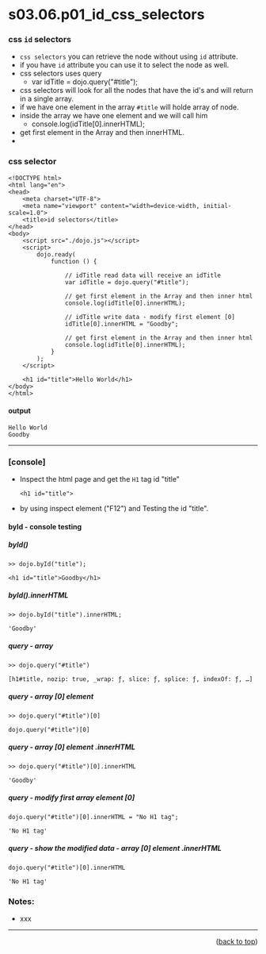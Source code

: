 <a name="topage"></a>

# s03.06.p01_id_css_selectors

### css `id` selectors

* `css selectors` you can retrieve the node without using `id` attribute.
* if you have `id` attribute you can use it to select the node as well.
* css selectors uses query
    * var idTitle = dojo.query("#title");
* css selectors will look for all the nodes that have the id's and will return in a single array.
* if we have one element in the array `#title` will holde array of node.
* inside the array we have one element and we will call him
    *  console.log(idTitle[0].innerHTML);
* get first element in the Array and then innerHTML.
* 

### css selector
```
<!DOCTYPE html>
<html lang="en">
<head>
    <meta charset="UTF-8">
    <meta name="viewport" content="width=device-width, initial-scale=1.0">
    <title>id selectors</title>
</head>
<body>
    <script src="./dojo.js"></script>
    <script>
        dojo.ready(
            function () {

                // idTitle read data will receive an idTitle
                var idTitle = dojo.query("#title");

                // get first element in the Array and then inner html
                console.log(idTitle[0].innerHTML);
                
                // idTitle write data - modify first element [0]
                idTitle[0].innerHTML = "Goodby";

                // get first element in the Array and then inner html
                console.log(idTitle[0].innerHTML);
            }
        );
    </script>

    <h1 id="title">Hello World</h1>
</body>
</html>
```

#### output 
```
Hello World
Goodby
```

----

### [console]

* Inspect the html page and get the `H1` tag id "title"
    ````
    <h1 id=​"title">
    ````
* by using inspect element ("F12") and Testing the id "title".

#### byId - console testing

##### byId()
```
>> dojo.byId("title");

<h1 id=​"title">​Goodby​</h1>​
```

##### byId().innerHTML
```
>> dojo.byId("title").innerHTML;

'Goodby'
```

##### query - array 
```
>> dojo.query("#title")

[h1#title, nozip: true, _wrap: ƒ, slice: ƒ, splice: ƒ, indexOf: ƒ, …]
```

##### query - array [0] element
```
>> dojo.query("#title")[0]

dojo.query("#title")[0]
```

##### query - array [0] element .innerHTML
```
>> dojo.query("#title")[0].innerHTML

'Goodby'
```

##### query - modify first array element [0]
```
dojo.query("#title")[0].innerHTML = "No H1 tag";

'No H1 tag'
```

##### query - show the modified data - array [0] element .innerHTML
```
dojo.query("#title")[0].innerHTML

'No H1 tag'
```

### Notes:
* xxx

----

<p align="right">(<a href="#topage">back to top</a>)</p>
<br/>
<br/>
